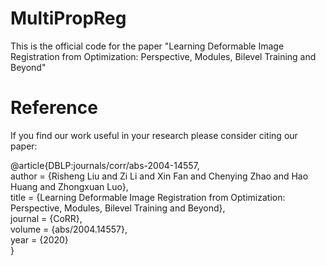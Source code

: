 # MultiPropReg

This is the official code for the paper "Learning Deformable Image Registration from Optimization: Perspective, Modules, Bilevel Training and Beyond"


# Reference
If you find our work useful in your research please consider citing our paper:

@article{DBLP:journals/corr/abs-2004-14557, <br>
  author    = {Risheng Liu and Zi Li and Xin Fan and Chenying Zhao and Hao Huang and Zhongxuan Luo}, <br>
  title     = {Learning Deformable Image Registration from Optimization: Perspective, Modules, Bilevel Training and Beyond}, <br>
  journal   = {CoRR}, <br>
  volume    = {abs/2004.14557}, <br>
  year      = {2020} <br>
}
